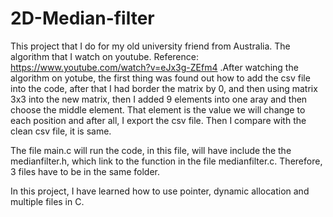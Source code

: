 # 2D-Median-filter
This project that I do for my old university friend from Australia. The algorithm that I watch on youtube. Reference: https://www.youtube.com/watch?v=eJx3g-ZEfm4 
.After watching the algorithm on yotube, the first thing was found out how to add the csv file into the code, after that I had border the matrix by 0, and then using matrix 3x3 into the new matrix, then I added 9 elements into one aray and then choose the middle element. That element is the value we will change to each position and after all, I export the csv file. Then I compare with the clean csv file, it is same. 

The file main.c will run the code, in this file, will have include the the medianfilter.h, which link to the function in the file medianfilter.c. Therefore, 3 files have to be in the same folder.

In this project, I have learned how to use pointer, dynamic allocation and multiple files in C.
